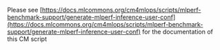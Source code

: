 Please see [https://docs.mlcommons.org/cm4mlops/scripts/mlperf-benchmark-support/generate-mlperf-inference-user-conf](https://docs.mlcommons.org/cm4mlops/scripts/mlperf-benchmark-support/generate-mlperf-inference-user-conf) for the documentation of this CM script
